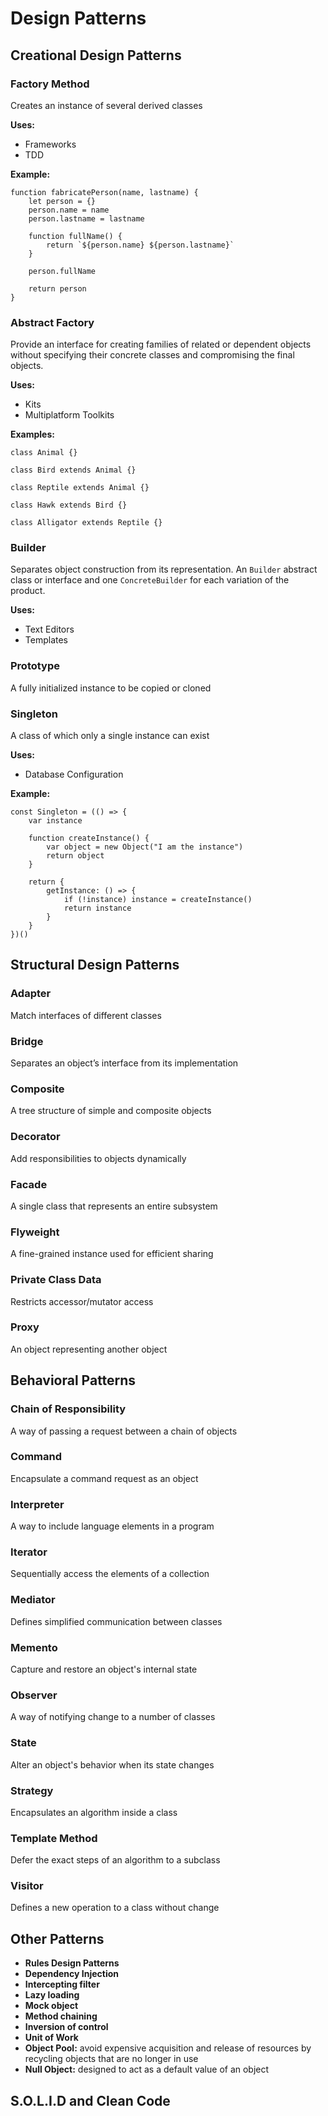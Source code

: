 # Design Patterns

## Creational Design Patterns

###  Factory Method

Creates an instance of several derived classes

**Uses:**
- Frameworks
- TDD

**Example:**

    function fabricatePerson(name, lastname) {
        let person = {}
        person.name = name
        person.lastname = lastname
            
        function fullName() {
    	    return `${person.name} ${person.lastname}`
        }

		person.fullName
        
        return person
    }

###  Abstract Factory

Provide an interface for creating families of related or dependent objects without specifying their concrete classes and compromising the final objects.

**Uses:**
- Kits
- Multiplatform Toolkits

**Examples:**

    class Animal {}

	class Bird extends Animal {}

	class Reptile extends Animal {}
	
	class Hawk extends Bird {}

	class Alligator extends Reptile {}

###  Builder

Separates object construction from its representation. An `Builder` abstract class or interface and one `ConcreteBuilder` for each variation of the product.

**Uses:**
- Text Editors
- Templates

###  Prototype

A fully initialized instance to be copied or cloned

###  Singleton

A class of which only a single instance can exist

**Uses:**
- Database Configuration

**Example:**

    const Singleton = (() => {
        var instance
    
        function createInstance() {
            var object = new Object("I am the instance")
            return object
        }
    
        return {
            getInstance: () => {
                if (!instance) instance = createInstance()
                return instance
        	}
        }
    })()

## Structural Design Patterns

### Adapter

Match interfaces of different classes

### Bridge

Separates an object’s interface from its implementation

### Composite

A tree structure of simple and composite objects

### Decorator

Add responsibilities to objects dynamically

### Facade

A single class that represents an entire subsystem

### Flyweight

A fine-grained instance used for efficient sharing

### Private Class Data

Restricts accessor/mutator access

### Proxy

An object representing another object

## Behavioral Patterns

### Chain of Responsibility

A way of passing a request between a chain of objects

### Command

Encapsulate a command request as an object

### Interpreter

A way to include language elements in a program

### Iterator

Sequentially access the elements of a collection

### Mediator

Defines simplified communication between classes

### Memento

Capture and restore an object's internal state

### Observer

A way of notifying change to a number of classes

### State

Alter an object's behavior when its state changes

### Strategy

Encapsulates an algorithm inside a class

### Template Method

Defer the exact steps of an algorithm to a subclass

### Visitor

Defines a new operation to a class without change


## Other Patterns

-   **Rules Design Patterns**
-   **Dependency Injection**
-   **Intercepting filter**
-   **Lazy loading**
-   **Mock object**
-   **Method chaining**
-   **Inversion of control**
-   **Unit of Work**
-   **Object Pool:** avoid expensive acquisition and release of resources by recycling objects that are no longer in use
- **Null Object:** designed to act as a default value of an object

## S.O.L.I.D and Clean Code
<!--stackedit_data:
eyJoaXN0b3J5IjpbMTU3NDA3MzU5NSw0NjA1NTc1ODBdfQ==
-->